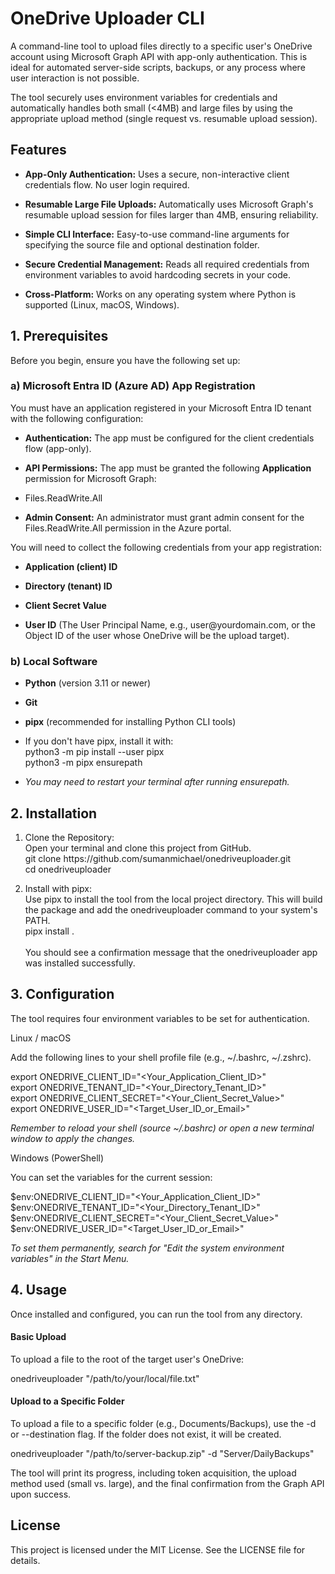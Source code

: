 # **OneDrive Uploader CLI**

A command-line tool to upload files directly to a specific user's OneDrive account using Microsoft Graph API with app-only authentication. This is ideal for automated server-side scripts, backups, or any process where user interaction is not possible.

The tool securely uses environment variables for credentials and automatically handles both small (<4MB) and large files by using the appropriate upload method (single request vs. resumable upload session).

## **Features**

- **App-Only Authentication:** Uses a secure, non-interactive client credentials flow. No user login required.

- **Resumable Large File Uploads:** Automatically uses Microsoft Graph's resumable upload session for files larger than 4MB, ensuring reliability.

- **Simple CLI Interface:** Easy-to-use command-line arguments for specifying the source file and optional destination folder.

- **Secure Credential Management:** Reads all required credentials from environment variables to avoid hardcoding secrets in your code.

- **Cross-Platform:** Works on any operating system where Python is supported (Linux, macOS, Windows).

## **1. Prerequisites**

Before you begin, ensure you have the following set up:

### **a) Microsoft Entra ID (Azure AD) App Registration**

You must have an application registered in your Microsoft Entra ID tenant with the following configuration:

- **Authentication:** The app must be configured for the client credentials flow (app-only).

- **API Permissions:** The app must be granted the following **Application** permission for Microsoft Graph:

* Files.ReadWrite.All

- **Admin Consent:** An administrator must grant admin consent for the Files.ReadWrite.All permission in the Azure portal.

You will need to collect the following credentials from your app registration:

- **Application (client) ID**

- **Directory (tenant) ID**

- **Client Secret Value**

- **User ID** (The User Principal Name, e.g., user\@yourdomain.com, or the Object ID of the user whose OneDrive will be the upload target).

### **b) Local Software**

- **Python** (version 3.11 or newer)

- **Git**

- **pipx** (recommended for installing Python CLI tools)

* If you don't have pipx, install it with:\
  python3 -m pip install --user pipx\
  python3 -m pipx ensurepath

* _You may need to restart your terminal after running ensurepath._

## **2. Installation**

1. Clone the Repository:\
   Open your terminal and clone this project from GitHub.\
   git clone https\://github.com/sumanmichael/onedriveuploader.git\
   cd onedriveuploader

2. Install with pipx:\
   Use pipx to install the tool from the local project directory. This will build the package and add the onedriveuploader command to your system's PATH.\
   pipx install .\
   \
   You should see a confirmation message that the onedriveuploader app was installed successfully.

## **3. Configuration**

The tool requires four environment variables to be set for authentication.

Linux / macOS

Add the following lines to your shell profile file (e.g., \~/.bashrc, \~/.zshrc).

export ONEDRIVE_CLIENT_ID="\<Your_Application_Client_ID>"\
export ONEDRIVE_TENANT_ID="\<Your_Directory_Tenant_ID>"\
export ONEDRIVE_CLIENT_SECRET="\<Your_Client_Secret_Value>"\
export ONEDRIVE_USER_ID="\<Target_User_ID_or_Email>"

_Remember to reload your shell (source \~/.bashrc) or open a new terminal window to apply the changes._

Windows (PowerShell)

You can set the variables for the current session:

$env:ONEDRIVE\_CLIENT\_ID="\<Your\_Application\_Client\_ID>"\
$env:ONEDRIVE_TENANT_ID="\<Your_Directory_Tenant_ID>"\
$env:ONEDRIVE\_CLIENT\_SECRET="\<Your\_Client\_Secret\_Value>"\
$env:ONEDRIVE_USER_ID="\<Target_User_ID_or_Email>"

_To set them permanently, search for "Edit the system environment variables" in the Start Menu._

## **4. Usage**

Once installed and configured, you can run the tool from any directory.

#### **Basic Upload**

To upload a file to the root of the target user's OneDrive:

onedriveuploader "/path/to/your/local/file.txt"

#### **Upload to a Specific Folder**

To upload a file to a specific folder (e.g., Documents/Backups), use the -d or --destination flag. If the folder does not exist, it will be created.

onedriveuploader "/path/to/server-backup.zip" -d "Server/DailyBackups"

The tool will print its progress, including token acquisition, the upload method used (small vs. large), and the final confirmation from the Graph API upon success.

## **License**

This project is licensed under the MIT License. See the LICENSE file for details.
